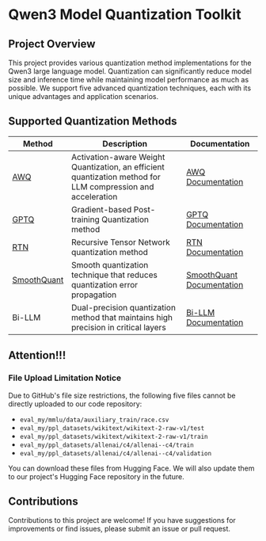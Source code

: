 
# Qwen3 Model Quantization Toolkit

## Project Overview

This project provides various quantization method implementations for the Qwen3 large language model. Quantization can significantly reduce model size and inference time while maintaining model performance as much as possible. We support five advanced quantization techniques, each with its unique advantages and application scenarios.

## Supported Quantization Methods

| Method | Description | Documentation |
|--------|-------------|---------------|
| [AWQ](llm-awq) | Activation-aware Weight Quantization, an efficient quantization method for LLM compression and acceleration | [AWQ Documentation](llm-awq/readme.md) |
| [GPTQ](GPTQ-for-Qwen) | Gradient-based Post-training Quantization method  | [GPTQ Documentation](GPTQ-for-Qwen/README.md) |
| [RTN](RTN)| Recursive Tensor Network quantization method | [RTN Documentation](RTN/README.md) |
| [SmoothQuant](SmoothQuant-for-Qwen3) | Smooth quantization technique that reduces quantization error propagation | [SmoothQuant Documentation](SmoothQuant-for-Qwen3/README.md) |
| Bi-LLM | Dual-precision quantization method that maintains high precision in critical layers | [Bi-LLM Documentation](./bi-llm.md) |

## Attention!!!
### File Upload Limitation Notice

Due to GitHub's file size restrictions, the following five files cannot be directly uploaded to our code repository:

- `eval_my/mmlu/data/auxiliary_train/race.csv`
- `eval_my/ppl_datasets/wikitext/wikitext-2-raw-v1/test`
- `eval_my/ppl_datasets/wikitext/wikitext-2-raw-v1/train`
- `eval_my/ppl_datasets/allenai/c4/allenai--c4/train`
- `eval_my/ppl_datasets/allenai/c4/allenai--c4/validation`

You can download these files from Hugging Face. We will also update them to our project's Hugging Face repository in the future.
## Contributions

Contributions to this project are welcome! If you have suggestions for improvements or find issues, please submit an issue or pull request.



